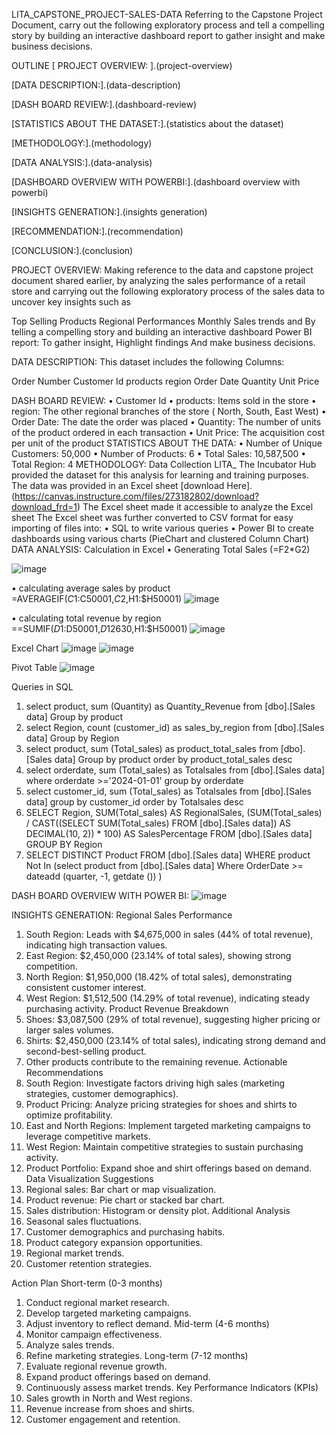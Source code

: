 LITA_CAPSTONE_PROJECT-SALES-DATA
Referring to the Capstone Project Document, carry out the following exploratory process and tell a compelling story by building an interactive dashboard report to gather insight and make business decisions.

OUTLINE
[ PROJECT OVERVIEW: ].(project-overview)

[DATA DESCRIPTION:].(data-description)

[DASH BOARD REVIEW:].(dashboard-review)

[STATISTICS ABOUT THE DATASET:].(statistics about the dataset)

[METHODOLOGY:].(methodology)

[DATA ANALYSIS:].(data-analysis)

[DASHBOARD OVERVIEW WITH POWERBI:].(dashboard overview with powerbi)

[INSIGHTS GENERATION:].(insights generation)

[RECOMMENDATION:].(recommendation)

[CONCLUSION:].(conclusion) 

PROJECT OVERVIEW:
Making reference to the data and capstone project document shared earlier, by analyzing the sales performance of a retail store and carrying out the following exploratory process of the sales data to uncover key insights such as

Top Selling Products
Regional Performances
Monthly Sales trends and By telling a compelling story and building an interactive dashboard Power BI report: To gather insight, Highlight findings And make business decisions.

DATA DESCRIPTION:
This dataset includes the following Columns:

Order Number
Customer Id
products
region
Order Date
Quantity
Unit Price

DASH BOARD REVIEW:
•	Customer Id
•	products: Items sold in the store
•	region: The other regional branches of the store ( North, South, East West)
•	Order Date: The date the order was placed
•	Quantity: The number of units of the product ordered in each transaction
•	Unit Price: The acquisition cost per unit of the product
STATISTICS ABOUT THE DATA:
•	Number of Unique Customers: 50,000
•	Number of Products: 6
•	Total Sales: 10,587,500
•	Total Region: 4
METHODOLOGY:
Data Collection
LITA_ The Incubator Hub provided the dataset for this analysis for learning and training purposes. The data was provided in an Excel sheet [download Here].(https://canvas.instructure.com/files/273182802/download?download_frd=1) The Excel sheet made it accessible to analyze the Excel sheet The Excel sheet was further converted to CSV format for easy importing of files into:
•	SQL to write various queries
•	Power BI to create dashboards using various charts (PieChart and clustered Column Chart)
DATA ANALYSIS:
Calculation in Excel
•	Generating Total Sales (=F2*G2)

![image](https://github.com/user-attachments/assets/5350df93-930d-4ebb-8524-29624ce9ccbc)

•	calculating average sales by product =AVERAGEIF($C1:$C50001,$C2,$H1:$H50001)
![image](https://github.com/user-attachments/assets/eef9dc2a-7f33-4c9f-89e1-8317e8205d56)

•	calculating total revenue by region ==SUMIF($D1:$D50001,$D12630,$H1:$H50001)
![image](https://github.com/user-attachments/assets/78dae6d2-5498-4b12-ab5b-c782a478a54b)

Excel Chart
![image](https://github.com/user-attachments/assets/9ce09303-6f17-4654-b4d2-ffc6c1854120)
![image](https://github.com/user-attachments/assets/b59c11f5-2faa-4d76-a1f4-8babbcf7dcad)

Pivot Table
![image](https://github.com/user-attachments/assets/097eeda2-58a9-42ec-9cc0-557da7648fe3)

Queries in SQL
1. select product, sum (Quantity) as Quantity_Revenue from [dbo].[Sales data]
   Group by product
2. select Region, count (customer_id) as sales_by_region from [dbo].[Sales data]
   Group by Region
3. select product, sum (Total_sales) as product_total_sales from [dbo].[Sales data]
   Group by product
   order by product_total_sales desc
4. select orderdate, sum (Total_sales) as Totalsales from [dbo].[Sales data]
   where orderdate >='2024-01-01'
   group by orderdate
5. select customer_id, sum (Total_sales) as Totalsales from [dbo].[Sales data]
   group by customer_id
   order by Totalsales desc
6. SELECT Region, SUM(Total_sales) AS RegionalSales, 
   (SUM(Total_sales) / CAST((SELECT SUM(Total_sales) FROM [dbo].[Sales data])
   AS DECIMAL(10, 2)) * 100) AS SalesPercentage
   FROM [dbo].[Sales data]
   GROUP BY Region
7. SELECT DISTINCT  Product FROM [dbo].[Sales data]
   WHERE product Not In (select product from [dbo].[Sales data]
   Where OrderDate >= dateadd (quarter, -1, getdate ()) )

  DASH BOARD OVERVIEW WITH POWER BI:
 ![image](https://github.com/user-attachments/assets/3704db3a-068c-48a1-acd7-19a44cad87bf)

 INSIGHTS GENERATION:
 Regional Sales Performance
1.	South Region: Leads with $4,675,000 in sales (44% of total revenue), indicating high transaction values.
2.	East Region: $2,450,000 (23.14% of total sales), showing strong competition.
3.	North Region: $1,950,000 (18.42% of total sales), demonstrating consistent customer interest.
4.	West Region: $1,512,500 (14.29% of total revenue), indicating steady purchasing activity.
Product Revenue Breakdown
1.	Shoes: $3,087,500 (29% of total revenue), suggesting higher pricing or larger sales volumes.
2.	Shirts: $2,450,000 (23.14% of total sales), indicating strong demand and second-best-selling product.
3.	Other products contribute to the remaining revenue.
Actionable Recommendations
1.	South Region: Investigate factors driving high sales (marketing strategies, customer demographics).
2.	Product Pricing: Analyze pricing strategies for shoes and shirts to optimize profitability.
3.	East and North Regions: Implement targeted marketing campaigns to leverage competitive markets.
4.	West Region: Maintain competitive strategies to sustain purchasing activity.
5.	Product Portfolio: Expand shoe and shirt offerings based on demand.
Data Visualization Suggestions
1.	Regional sales: Bar chart or map visualization.
2.	Product revenue: Pie chart or stacked bar chart.
3.	Sales distribution: Histogram or density plot.
Additional Analysis
1.	Seasonal sales fluctuations.
2.	Customer demographics and purchasing habits.
3.	Product category expansion opportunities.
4.	Regional market trends.
5.	Customer retention strategies.

Action Plan
Short-term (0-3 months)
1.	Conduct regional market research.
2.	Develop targeted marketing campaigns.
3.	Adjust inventory to reflect demand.
Mid-term (4-6 months)
1.	Monitor campaign effectiveness.
2.	Analyze sales trends.
3.	Refine marketing strategies.
Long-term (7-12 months)
1.	Evaluate regional revenue growth.
2.	Expand product offerings based on demand.
3.	Continuously assess market trends.
Key Performance Indicators (KPIs)
1.	Sales growth in North and West regions.
2.	Revenue increase from shoes and shirts.
3.	Customer engagement and retention.

 






